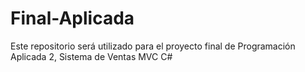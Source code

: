 # Final-Aplicada
Este repositorio será utilizado para el proyecto final de Programación Aplicada 2, Sistema de Ventas MVC C#
